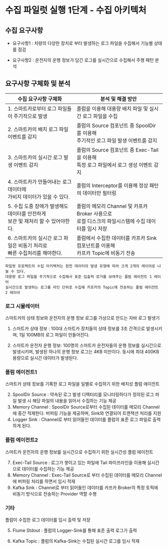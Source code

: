 # 수집 파일럿 실행 1단계 - 수집 아키텍처

## 수집 요구사항

- 요구사항1 : 차량의 다양한 장치로 부터 발생하는 로그 파일을 수집해서 기능별 상태를 점검

- 요구사항2 : 운전자의 운행 정보가 담긴 로그를 실시간으로 수집해서 주행 패턴 분석

  

## 요구사항 구체화 및 분석

| 수집 요구사항 구체화                                         | 분석 및 해결 방안                                            |
| ------------------------------------------------------------ | ------------------------------------------------------------ |
| 1. 스마트카로부터 로그 파일들이 주기적으로 발생              | 플럼을 이용해 대용량 배치 파일 및 실시간 로그 파일을 수집    |
| 2. 스마트카의 배치 로그 파일 이벤트를 감지                   | 플럼의 Source 컴포넌트 중 SpoolDir를 이용해<br/> 주기적인 로그 파일 발생 이벤트를 감지 |
| 3. 스마트카의 실시간 로그 발생 이벤트 감지                   | 플럼의 Source 컴포넌트 중 Exec-Tail을 이용해<br/> 특정 로그 파일에서 로그 생성 이벤트 감지 |
| 4. 스마트카가 만들어내는 로그 데이터에<br/> 가비지 데이터가 있을 수 있다. | 플럼의 Interceptor를 이용해 정상 패턴의 데이터만 필터링      |
| 5. 수집 도중 장애가 발생해도 데이터를 안전하게<br/> 보관 및 재처리 할 수 있어야한다. | 플럼의 메모리 Channel 및 카프카 Broker 사용으로 <br/> 로컬 디스크의 파일시스템에 수집 데이터를 임시 저장 |
| 6. 스마트카의 실시간 로그 파일은 비동기 처리로<br/> 빠른 수집처리를 해야한다. | 플럼에서 수집한 데이터를 카프카 Sink 컴포넌트를 이용해<br/> 카프카 Topic에 비동기 전송 |



```
파일럿 프로젝트의 수집 아키텍처는 원천 데이터의 발생 유형에 따라 크게 2개의 레이어로 나눌 수 있다.
대용량 로그 파일을 주기적으로 수집해서 표준 입출력 로거를 보여주는 플럼 에이전트 1 레이어
실시간으로 발생하는 로그를 라인 단위로 수집해 카프카의 Topic에 전송하는 플럼 에이전트 2 레이어
```

### 로그 시뮬레이터

스마트카의 상태 정보와 운전자의 운행 정보 로그를 가상으로 만드는 자바 로그 발생기

1. 스마트카 상태 정보 : 100대 스마트카 장치들의 상태 정보를 3초 간격으로 발생시키며, 1일 100MB의 로그 파일이 만들어진다.

6. 스마트카 운전자 운행 정보: 100명의 스마트카 운전자들의 운행 정보를 실시간으로 발생시키며, 발생된 하나의 운행 정보 로그는 4KB 미만이다. 동시에 최대 400KB 용량으로 실시간 데이터가 발생된다.

### 플럼 에이전트1

스마트카 상태 정보를 기록한 로그 파일을 일별로 수집하기 위한 배치성 플럼 에이전트

2. SpoolDir Source : 약속된 로그 발생 디렉터리를 모니터링하다가 정의된 로그 파일 발생 시 해당 파일의 내용을 읽어서 수집하는 기능 제공
3. Memory Channel : SpoolDir Source로부터 수집된 데이터를 메모리 Channel에 중간 적재한다. 버퍼링 기능을 제공하며, Sink와 연결되어 트랜잭션 처리를 지원
4. Logger Sink : Channel로 부터 읽어들인 데이터를 플럼의 표준 로그 파일로 출력하게 된다.

### 플럼 에이전트2

스마트카 운전자의 운행 정보를 실시간으로 수집하기 위한 실시간성 플럼 에이전트

7. Exec-Tail Source : 로그가 쌓이고 있는 파일에 Tail 파이프라인을 이용해 실시간으로 데이터를 수집하는 기능 제공
8. Memory Channel : Exec-Tail Source로 부터 수집된 데이터를 메모리 Channel에 버퍼링 처리를 하면서 임시 적재
9. Kafka Sink : Channel로 부터 읽어들인 데이터를 카프카 Broker의 특정 토픽에 비동기 방식으로 전송하는 Provider 역할 수행

### 기타

플럼이 수집한 로그 데이터를 임시 출력 및 저장

5. Flume Stdout : 플럼의 Logger-Sink를 통해 표준 출력 로그가 출력

10. Kafka Topic : 플럼의 Kafka-Sink는 수집된 실시간 로그를 임시 적재